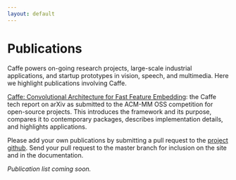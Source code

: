 ```yaml
---
layout: default
---
```

# Publications

Caffe powers on-going research projects, large-scale industrial applications, and startup prototypes in vision, speech, and multimedia. Here we highlight publications involving Caffe.

[Caffe: Convolutional Architecture for Fast Feature Embedding](TODO): the Caffe tech report on arXiv as submitted to the ACM-MM OSS competition for open-source projects. This introduces the framework and its purpose, compares it to contemporary packages, describes implementation details, and highlights applications.

Please add your own publications by submitting a pull request to the [project github](http://github.com/BVLC/caffe). Send your pull request to the master branch for inclusion on the site and in the documentation.

*Publication list coming soon.*
